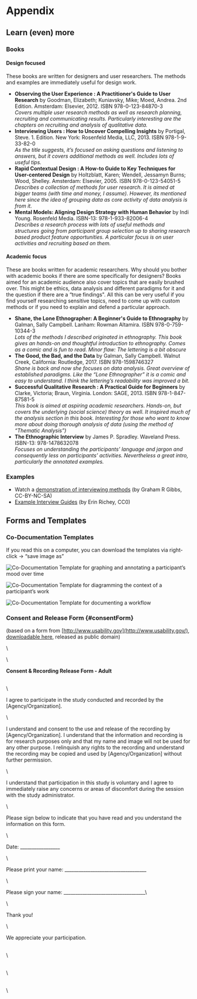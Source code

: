 # Appendix

## Learn (even) more

### Books

#### Design focused
 
These books are written for designers and user researchers. The methods and examples are immediately useful for design work. 

*  **Observing the User Experience : A Practitioner's Guide to User Research** by Goodman, Elizabeth; Kuniavsky, Mike; Moed, Andrea. 2nd Edition. Amsterdam: Elsevier, 2012. ISBN 978-0-123-84870-3 <br> *Covers multiple user research methods as well as research planning, recruiting and communicating results. Particularly interesting are the chapters on recruiting and analysis of qualitative data.*
* **Interviewing Users : How to Uncover Compelling Insights** by Portigal, Steve. 1. Edition. New York: Rosenfeld Media, LLC, 2013. ISBN 978-1-9-33-82-0 <br> *As the title suggests, it’s focused on asking questions and listening to answers, but it covers additional methods as well. Includes lots of useful tips.*
* **Rapid Contextual Design : A How-to Guide to Key Techniques for User-centered Design** by Holtzblatt, Karen; Wendell, Jessamyn Burns; Wood, Shelley. Amsterdam: Elsevier, 2005. ISBN 978-0-123-54051-5 <br> *Describes a collection of methods for user research. It is aimed at bigger teams (with time and money, I assume). However, its mentioned here since the idea of grouping data as core activity of data analysis is from it.*
* **Mental Models: Aligning Design Strategy with Human Behavior** by  Indi Young. Rosenfeld Media. ISBN-13:  978-1-933-82006-4 <br> *Describes a research process with lots of useful methods and structures going from participant group selection up to sharing research based product feature opportunities. A particular focus is on user activities and recruiting based on them.* 

#### Academic focus

These are books written for academic researchers. Why should you bother with academic books if there are some specifically for designers? Books aimed for an academic audience also cover topics that are easily brushed over. This might be ethics, data analysis and different paradigms for it and the question if there are a “true findings". All this can be very useful if you find yourself researching sensitive topics, need to come up with custom methods or if you need to explain and defend a particular approach.

* **Shane, the Lone Ethnographer: A Beginner's Guide to Ethnography** by Galman, Sally Campbell. Lanham: Rowman Altamira. ISBN 978-0-759-10344-3 <br> *Lots of the methods I described originated in ethnography. This book gives an hands-on and thoughtful introduction to ethnography. Comes as a comic and is fun to read. Minor flaw: The lettering is a bit obscure*
* **The Good, the Bad, and the Data** by Galman, Sally Campbell.  Walnut Creek, California: Routledge, 2017. ISBN 978-1598746327 <br> *Shane is back and now she focuses on data analysis. Great overview of established paradigms. Like the “Lone Ethnographer” it is a comic and easy to understand. I think the lettering’s readability was improved a bit.*
* **Successful Qualitative Research : A Practical Guide for Beginners** by Clarke, Victoria; Braun, Virginia. London: SAGE, 2013. ISBN 978-1-847-87581-5 <br> *This book is aimed at  aspiring academic researchers. Hands-on, but covers the underlying (social science) theory as well. It inspired much of the analysis section in this book. Interesting for those who want to know more about doing thorough analysis of data (using the method of “Thematic Analysis”)*
* **The Ethnographic Interview** by  James P. Spradley. Waveland Press. ISBN-13: 978-1478632078 <br> *Focuses on understanding the participants’ language and jargon and consequently less on participants’ activities. Nevertheless a great intro, particularly the annotated examples.* <!-- thanks to Jonathan Morgan, Wikimedia, for suggesting this book -->


### Examples

* Watch a [demonstration of interviewing methods](https://www.youtube.com/watch?v=9t-_hYjAKww) (by Graham R Gibbs, CC-BY-NC-SA)
* [Example Interview Guides](https://github.com/idno/User-Research/tree/master/Interviews) (by Erin Richey,  CC0)


## Forms and Templates

### Co-Documentation Templates

If you read this on a computer, you  can download the templates via right-click →  “save image as”

![Co-Documentation Template for graphing and annotating a participant’s mood over time](images/CoDocument_Template_FeelingTime_eng.svg)

![ Co-Documentation Template for diagramming the context of a participant’s work](images/CoDocument_Template_PeopleCollaboration_eng.svg)

![Co-Documentation Template for documenting a workflow](images/CoDocument_Template_Process_eng.svg)

### Consent and Release Form {#consentForm}

(based on a form from
[http://www.usability.gov](http://www.usability.gov/), [downloadable here](http://www.usability.gov/how-to-and-tools/resources/templates/consent-recording-release-form-adult.html),
released as public domain)

\

\

**Consent & Recording Release Form - Adult**


\
\

I agree to participate in the study conducted and recorded by the
[Agency/Organization].

\

I understand and consent to the use and release of the recording by
[Agency/Organization]. I understand that the information and recording
is for research purposes only and that my name and image will not be
used for any other purpose. I relinquish any rights to the recording and
understand the recording may be copied and used by [Agency/Organization]
without further permission.

\

I understand that participation in this study is voluntary and I agree
to immediately raise any concerns or areas of discomfort during the
session with the study administrator.

\

Please sign below to indicate that you have read and you understand the
information on this form.

\

Date: \_\_\_\_\_\_\_\_\_\_\_\_\_\_\_\_\_

\

Please print your name: \_\_\_\_\_\_\_\_\_\_\_\_\_\_\_\_\_\_\_\_\_\_\_\_\_\_\_\_\_\_\_\_\_\_\_

\

Please sign your name: \_\_\_\_\_\_\_\_\_\_\_\_\_\_\_\_\_\_\_\_\_\_\_\_\_\_\_\_\_\_\_\_\_\_\_\

\

Thank you!


\

We appreciate your participation.

\
\

\
\

\
\
